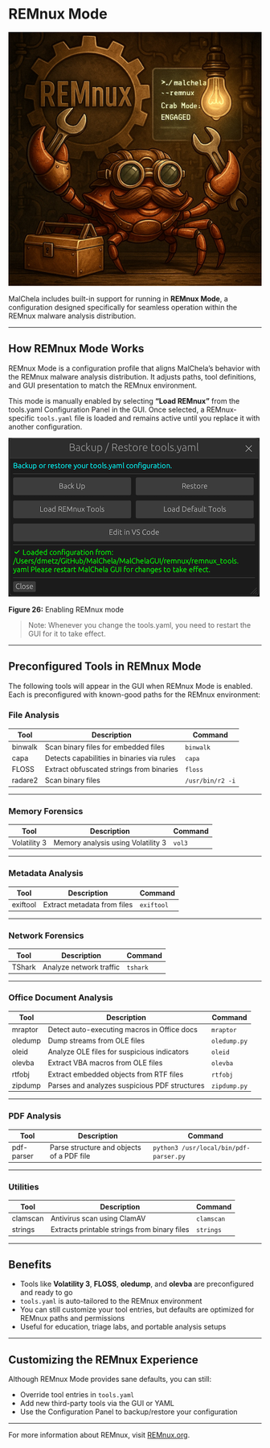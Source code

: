 # REMnux Mode

![REMnux-Mode](images/remnux_mode.png)

MalChela includes built-in support for running in **REMnux Mode**, a configuration designed specifically for seamless operation within the REMnux malware analysis distribution.

---

## How REMnux Mode Works

REMnux Mode is a configuration profile that aligns MalChela’s behavior with the REMnux malware analysis distribution. It adjusts paths, tool definitions, and GUI presentation to match the REMnux environment.

This mode is manually enabled by selecting **“Load REMnux”** from the tools.yaml Configuration Panel in the GUI. Once selected, a REMnux-specific `tools.yaml` file is loaded and remains active until you replace it with another configuration.

![Enabling REMnux mode](images/load_remnux.png)

<p align="left"><strong>Figure 26:</strong> Enabling REMnux mode</p>

> Note: Whenever you change the tools.yaml, you need to restart the GUI for it to take effect.

---

## Preconfigured Tools in REMnux Mode

The following tools will appear in the GUI when REMnux Mode is enabled. Each is preconfigured with known-good paths for the REMnux environment:

### File Analysis

| Tool     | Description                                        | Command     |
|----------|----------------------------------------------------|-------------|
| binwalk  | Scan binary files for embedded files               | `binwalk`   |
| capa     | Detects capabilities in binaries via rules         | `capa`      |
| FLOSS    | Extract obfuscated strings from binaries           | `floss`     |
| radare2  | Scan binary files                                  | `/usr/bin/r2 -i` |

---

### Memory Forensics

| Tool         | Description                          | Command |
|--------------|--------------------------------------|---------|
| Volatility 3 | Memory analysis using Volatility 3   | `vol3`  |

---

### Metadata Analysis

| Tool     | Description                        | Command    |
|----------|------------------------------------|------------|
| exiftool | Extract metadata from files        | `exiftool` |

---

### Network Forensics

| Tool    | Description               | Command   |
|---------|---------------------------|-----------|
| TShark  | Analyze network traffic   | `tshark`  |

---

### Office Document Analysis

| Tool       | Description                                         | Command                         |
|------------|-----------------------------------------------------|----------------------------------|
| mraptor    | Detect auto-executing macros in Office docs         | `mraptor`                        |
| oledump    | Dump streams from OLE files                         | `oledump.py`                     |
| oleid      | Analyze OLE files for suspicious indicators         | `oleid`                          |
| olevba     | Extract VBA macros from OLE files                   | `olevba`                         |
| rtfobj     | Extract embedded objects from RTF files             | `rtfobj`                         |
| zipdump    | Parses and analyzes suspicious PDF structures       | `zipdump.py`                     |

---

### PDF Analysis

| Tool        | Description                                 | Command                             |
|-------------|---------------------------------------------|-------------------------------------|
| pdf-parser  | Parse structure and objects of a PDF file   | `python3 /usr/local/bin/pdf-parser.py` |

---

### Utilities

| Tool      | Description                               | Command     |
|-----------|-------------------------------------------|-------------|
| clamscan  | Antivirus scan using ClamAV               | `clamscan`  |
| strings   | Extracts printable strings from binary files | `strings` |

---

## Benefits

- Tools like **Volatility 3**, **FLOSS**, **oledump**, and **olevba** are preconfigured and ready to go
- `tools.yaml` is auto-tailored to the REMnux environment
- You can still customize your tool entries, but defaults are optimized for REMnux paths and permissions
- Useful for education, triage labs, and portable analysis setups

---

## Customizing the REMnux Experience

Although REMnux Mode provides sane defaults, you can still:

- Override tool entries in `tools.yaml`
- Add new third-party tools via the GUI or YAML
- Use the Configuration Panel to backup/restore your configuration

---

For more information about REMnux, visit [REMnux.org](https://remnux.org).
